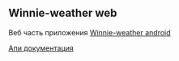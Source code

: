 ## Winnie-weather web
Веб часть приложения [Winnie-weather android](https://github.com/Monster-king/Winnie-weather)

[Апи документация](./winnie_api.yaml)
